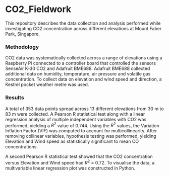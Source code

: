 # CO2_Fieldwork

This repository describes the data collection and analysis performed while investigating CO2 concentration across different elevations at Mount Faber Park, Singapore. 

### Methodology
CO2 data was systematically collected across a range of elevations using a Raspberry Pi connected to a controller board that controlled the sensors SenseAir K‐30 CO2 and Adafruit BME688. Adafruit BME688 collected additional data on humidity, temperature, air pressure and volatile gas concentration. To collect data on elevation and wind speed and direction, a Kestrel pocket weather metre was used.

### Results
A total of 353 data points spread across 13 different elevations from 30 m to 83 m were collected. A Pearson R statistical test along with a linear regression analysis of multiple independent variables with CO2 was performed, yielding a $R^2$ value of 0.744. Using the $R^2$ values, the Variation Inflation Factor (VIF) was computed to account for multicollinearity. After removing collinear variables, hypothesis testing was performed, yielding Elevation and Wind speed as statistically significant to mean CO concentrations. 

A second Pearson R statistical test showed that the CO2 concentration versus Elevation and Wind speed had $R^2$ = 0.72. To visualise the data, a multivariable linear regression plot was constructed in Python.
